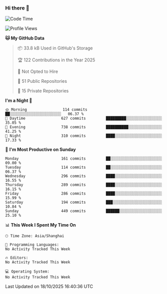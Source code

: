 ### Hi there 👋

<!--
**robinWongM/robinWongM** is a ✨ _special_ ✨ repository because its `README.md` (this file) appears on your GitHub profile.

Here are some ideas to get you started:

- 🔭 I’m currently working on ...
- 🌱 I’m currently learning ...
- 👯 I’m looking to collaborate on ...
- 🤔 I’m looking for help with ...
- 💬 Ask me about ...
- 📫 How to reach me: ...
- 😄 Pronouns: ...
- ⚡ Fun fact: ...
-->

<!--START_SECTION:waka-->
![Code Time](http://img.shields.io/badge/Code%20Time-272%20hrs%2015%20mins-blue)

![Profile Views](http://img.shields.io/badge/Profile%20Views-0-blue)

**🐱 My GitHub Data** 

> 📦 33.8 kB Used in GitHub's Storage 
 > 
> 🏆 122 Contributions in the Year 2025
 > 
> 🚫 Not Opted to Hire
 > 
> 📜 51 Public Repositories 
 > 
> 🔑 15 Private Repositories 
 > 
**I'm a Night 🦉** 

```text
🌞 Morning                114 commits         ██░░░░░░░░░░░░░░░░░░░░░░░   06.37 % 
🌆 Daytime                627 commits         █████████░░░░░░░░░░░░░░░░   35.05 % 
🌃 Evening                738 commits         ██████████░░░░░░░░░░░░░░░   41.25 % 
🌙 Night                  310 commits         ████░░░░░░░░░░░░░░░░░░░░░   17.33 % 
```
📅 **I'm Most Productive on Sunday** 

```text
Monday                   161 commits         ██░░░░░░░░░░░░░░░░░░░░░░░   09.00 % 
Tuesday                  114 commits         ██░░░░░░░░░░░░░░░░░░░░░░░   06.37 % 
Wednesday                296 commits         ████░░░░░░░░░░░░░░░░░░░░░   16.55 % 
Thursday                 289 commits         ████░░░░░░░░░░░░░░░░░░░░░   16.15 % 
Friday                   286 commits         ████░░░░░░░░░░░░░░░░░░░░░   15.99 % 
Saturday                 194 commits         ███░░░░░░░░░░░░░░░░░░░░░░   10.84 % 
Sunday                   449 commits         ██████░░░░░░░░░░░░░░░░░░░   25.10 % 
```


📊 **This Week I Spent My Time On** 

```text
🕑︎ Time Zone: Asia/Shanghai

💬 Programming Languages: 
No Activity Tracked This Week

🔥 Editors: 
No Activity Tracked This Week

💻 Operating System: 
No Activity Tracked This Week
```


 Last Updated on 18/10/2025 16:40:36 UTC
<!--END_SECTION:waka-->

